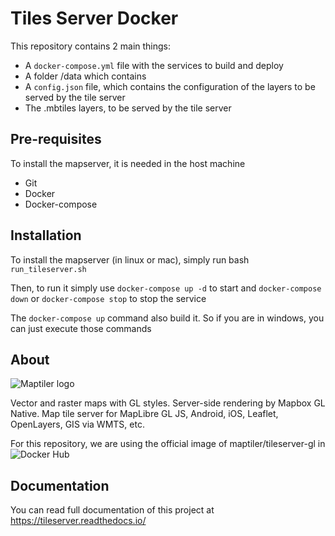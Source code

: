 # Tiles Server Docker
This repository contains 2 main things:
- A `docker-compose.yml` file with the services to build and deploy
- A folder /data which contains
 - A `config.json` file, which contains the configuration of the layers to be served by the tile server
 - The .mbtiles layers, to be served by the tile server

## Pre-requisites
To install the mapserver, it is needed in the host machine
- Git
- Docker
- Docker-compose

## Installation
To install the mapserver (in linux or mac), simply run bash `run_tileserver.sh`

Then, to run it simply use `docker-compose up -d` to start
and `docker-compose down` or `docker-compose stop` to stop the service

The `docker-compose up` command also build it. So if you are in windows, you can just execute those commands

## About
![Maptiler logo](https://www.maptiler.com/styles/style/logo/maptiler-logo-adaptive.svg?123#maptilerLogo)

Vector and raster maps with GL styles. Server-side rendering by Mapbox GL Native. Map tile server for MapLibre GL JS, Android, iOS, Leaflet, OpenLayers, GIS via WMTS, etc.

For this repository, we are using the official image of maptiler/tileserver-gl in ![Docker Hub](https://hub.docker.com/r/maptiler/tileserver-gl)

## Documentation
You can read full documentation of this project at https://tileserver.readthedocs.io/